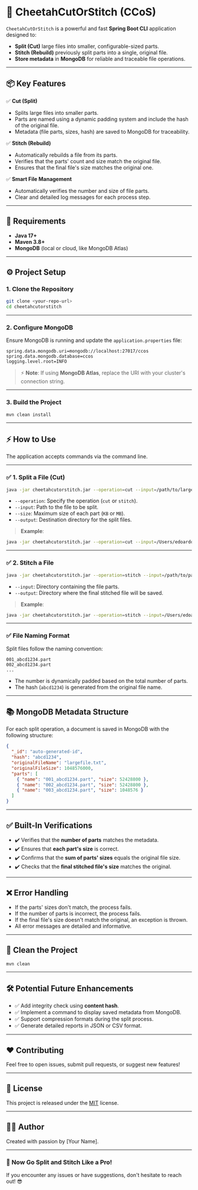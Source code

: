 
# 🐆 CheetahCutOrStitch (CCoS)

`CheetahCutOrStitch` is a powerful and fast **Spring Boot CLI** application designed to:

- **Split (Cut)** large files into smaller, configurable-sized parts.
- **Stitch (Rebuild)** previously split parts into a single, original file.
- **Store metadata** in **MongoDB** for reliable and traceable file operations.

---

## 📦 **Key Features**

✅ **Cut (Split)**  
- Splits large files into smaller parts.  
- Parts are named using a dynamic padding system and include the hash of the original file.  
- Metadata (file parts, sizes, hash) are saved to MongoDB for traceability.

✅ **Stitch (Rebuild)**  
- Automatically rebuilds a file from its parts.  
- Verifies that the parts' count and size match the original file.  
- Ensures that the final file's size matches the original one.

✅ **Smart File Management**  
- Automatically verifies the number and size of file parts.  
- Clear and detailed log messages for each process step.

---

## 🚀 **Requirements**
- **Java 17+**  
- **Maven 3.8+**  
- **MongoDB** (local or cloud, like MongoDB Atlas)

---

## ⚙️ **Project Setup**

### 1. **Clone the Repository**
```bash
git clone <your-repo-url>
cd cheetahcutorstitch
```

---

### 2. **Configure MongoDB**
Ensure MongoDB is running and update the `application.properties` file:

```properties
spring.data.mongodb.uri=mongodb://localhost:27017/ccos
spring.data.mongodb.database=ccos
logging.level.root=INFO
```

> ⚡ **Note**: If using **MongoDB Atlas**, replace the URI with your cluster's connection string.

---

### 3. **Build the Project**
```bash
mvn clean install
```

---

## ⚡ **How to Use**

The application accepts commands via the command line.

---

### ✅ **1. Split a File (Cut)**

```bash
java -jar cheetahcutorstitch.jar --operation=cut --input=/path/to/largefile.txt --size=50MB --output=/path/to/output
```

- `--operation`: Specify the operation (`cut` or `stitch`).  
- `--input`: Path to the file to be split.  
- `--size`: Maximum size of each part (`KB` or `MB`).  
- `--output`: Destination directory for the split files.

> **Example**:  
```bash
java -jar cheetahcutorstitch.jar --operation=cut --input=/Users/edoardo/largefile.txt --size=50MB --output=/Users/edoardo/output
```

---

### ✅ **2. Stitch a File**

```bash
java -jar cheetahcutorstitch.jar --operation=stitch --input=/path/to/parts --output=/path/to/final
```

- `--input`: Directory containing the file parts.  
- `--output`: Directory where the final stitched file will be saved.

> **Example**:  
```bash
java -jar cheetahcutorstitch.jar --operation=stitch --input=/Users/edoardo/output --output=/Users/edoardo/final
```

---

### ✅ **File Naming Format**
Split files follow the naming convention:

```
001_abcd1234.part
002_abcd1234.part
...
```

- The number is dynamically padded based on the total number of parts.  
- The hash (`abcd1234`) is generated from the original file name.

---

## 📚 **MongoDB Metadata Structure**

For each split operation, a document is saved in MongoDB with the following structure:

```json
{
  "_id": "auto-generated-id",
  "hash": "abcd1234",
  "originalFileName": "largefile.txt",
  "originalFileSize": 1048576000,
  "parts": [
    { "name": "001_abcd1234.part", "size": 52428800 },
    { "name": "002_abcd1234.part", "size": 52428800 },
    { "name": "003_abcd1234.part", "size": 1048576 }
  ]
}
```

---

## ✅ **Built-In Verifications**
- ✔️ Verifies that the **number of parts** matches the metadata.  
- ✔️ Ensures that **each part's size** is correct.  
- ✔️ Confirms that the **sum of parts' sizes** equals the original file size.  
- ✔️ Checks that the **final stitched file's size** matches the original.

---

## ❌ **Error Handling**
- If the parts' sizes don't match, the process fails.  
- If the number of parts is incorrect, the process fails.  
- If the final file's size doesn't match the original, an exception is thrown.  
- All error messages are detailed and informative.

---

## 🔄 **Clean the Project**
```bash
mvn clean
```

---

## 🛠️ **Potential Future Enhancements**
- ✅ Add integrity check using **content hash**.  
- ✅ Implement a command to display saved metadata from MongoDB.  
- ✅ Support compression formats during the split process.  
- ✅ Generate detailed reports in JSON or CSV format.

---

## ❤️ **Contributing**
Feel free to open issues, submit pull requests, or suggest new features!

---

## 📄 **License**
This project is released under the [MIT](LICENSE) license.

---

## 👨‍💻 **Author**
Created with passion by [Your Name].

---

### 🚀 **Now Go Split and Stitch Like a Pro!**  
If you encounter any issues or have suggestions, don't hesitate to reach out! 😎
